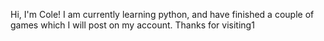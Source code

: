 Hi, I'm Cole!
I am currently learning python, and have finished a couple of games which I will post on my account.
Thanks for visiting1
